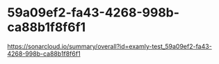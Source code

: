 # 59a09ef2-fa43-4268-998b-ca88b1f8f6f1
https://sonarcloud.io/summary/overall?id=examly-test_59a09ef2-fa43-4268-998b-ca88b1f8f6f1
